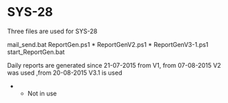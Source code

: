 # SYS-28

Three files are used for SYS-28

mail_send.bat
ReportGen.ps1 *
ReportGenV2.ps1 *
ReportGenV3-1.ps1
start_ReportGen.bat

Daily reports are generated since 21-07-2015 from V1, from 07-08-2015 V2 was used
,from 20-08-2015 V3.1 is used

 * - Not in use
